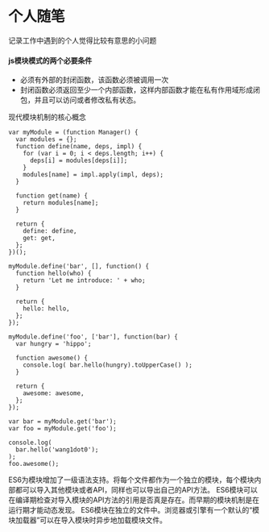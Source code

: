 # 个人随笔
记录工作中遇到的个人觉得比较有意思的小问题

#### js模块模式的两个必要条件
- 必须有外部的封闭函数，该函数必须被调用一次
- 封闭函数必须返回至少一个内部函数，这样内部函数才能在私有作用域形成闭包，并且可以访问或者修改私有状态。

现代模块机制的核心概念
```
var myModule = (function Manager() {
  var modules = {};
  function define(name, deps, impl) {
    for (var i = 0; i < deps.length; i++) {
      deps[i] = modules[deps[i]];
    }
    modules[name] = impl.apply(impl, deps);
  }
  
  function get(name) {
    return modules[name];
  }
  
  return {
    define: define,
    get: get,
  };
})();

myModule.define('bar', [], function() {
  function hello(who) {
    return 'Let me introduce: ' + who;
  }
  
  return {
    hello: hello,
  };
});

myModule.define('foo', ['bar'], function(bar) {
  var hungry = 'hippo';
  
  function awesome() {
    console.log( bar.hello(hungry).toUpperCase() );
  }
  
  return {
    awesome: awesome,
  };
});

var bar = myModule.get('bar');
var foo = myModule.get('foo');

console.log(
  bar.hello('wang1dot0');
);
foo.awesome();
```
ES6为模块增加了一级语法支持。将每个文件都作为一个独立的模块，每个模块内部都可以导入其他模块或者API，同样也可以导出自己的API方法。
ES6模块可以在编译期检查对导入模块的API方法的引用是否真是存在。而早期的模块机制是在运行期才能动态发现。
ES6模块在独立的文件中。浏览器或引擎有一个默认的“模块加载器”可以在导入模块时异步地加载模块文件。
